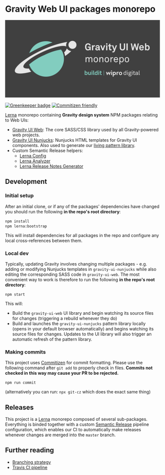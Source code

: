 # Gravity Web UI packages monorepo

!["Gravity UI Web monorepo" banner image](./docs/gravity-ui-web-repo-img.png)

[![Greenkeeper badge](https://badges.greenkeeper.io/buildit/gravity-ui-web.svg)](https://greenkeeper.io/)
[![Commitizen friendly](https://img.shields.io/badge/commitizen-friendly-brightgreen.svg)](http://commitizen.github.io/cz-cli/)

[Lerna](https://lerna.js.org/) monorepo containing **Gravity design system** NPM packages relating to Web UIs:

- [Gravity UI Web](https://github.com/buildit/gravity-ui-web/tree/develop/packages/gravity-ui-web): The core SASS/CSS library used by all Gravity-powered web projects.
- [Gravity UI Nunjucks](https://github.com/buildit/gravity-ui-web/tree/develop/packages/gravity-ui-web): Nunjucks HTML templates for Gravity UI components. Also used to generate our [living pattern library](http://style.buildit.digital/).
- Custom Semantic Release helpers:
  - [Lerna Config](https://github.com/buildit/gravity-ui-web/tree/develop/packages/semantic-release/config)
  - [Lerna Analyzer](https://github.com/buildit/gravity-ui-web/tree/develop/packages/semantic-release/lerna-analyzer)
  - [Lerna Release Notes Generator](https://github.com/buildit/gravity-ui-web/tree/develop/packages/semantic-release/release-notes-generator)

## Development

### Initial setup

After an initial clone, or if any of the packages' dependencies have changed you should run the following **in the repo's root directory**:

```
npm install
npm lerna:bootstrap
```

This will install dependencies for all packages in the repo and configure any local cross-references between them.

### Local dev

Typically, updating Gravity involves changing multiple packages - e.g. adding or modifying Nunjucks templates in `gravity-ui-nunjucks` while also editing the corresponding SASS code in `gravity-ui-web`. The most convenient way to work is therefore to run the following **in the repo's root directory**:

```
npm start
```

This will:

- Build the `gravity-ui-web` UI library and begin watching its source files for changes (triggering a rebuild whenever they do)
- Build and launches the `gravity-ui-nunjucks` pattern library locally (opens in your default browser automatically) and begins watching its source files for changes. Updates to the UI library will also trigger an automatic refresh of the pattern library.

### Making commits

This project uses [Commitizen](https://github.com/commitizen/cz-cli) for commit formatting.
Please use the following command after `git add` to properly check in files. **Commits not checked
in this way may cause your PR to be rejected.**

```
npm run commit
```

(alternatively you can run: `npx git-cz` which does the exact same thing)

## Releases

This project is a [Lerna](https://lernajs.io/) monorepo composed of several sub-packages. Everything is binded
together with a custom [Semantic Release](https://github.com/semantic-release/semantic-release) pipeline configuration, which enables our CI to automatically make releases whenever changes are merged into the `master` branch.

## Further reading

- [Branching strategy](./docs/branching-strategy.md)
- [Travis CI pipeline](./docs/travis-ci.md)
